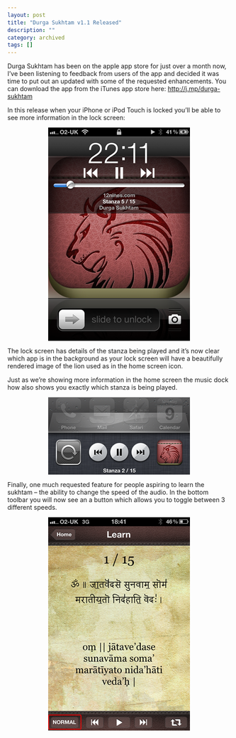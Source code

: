```yaml
---
layout: post
title: "Durga Sukhtam v1.1 Released"
description: ""
category: archived
tags: []
---
```


Durga Sukhtam has been on the apple app store for just over a month now, I’ve been listening to feedback from users of the app and decided it was time to put out an updated with some of the requested enhancements. You can download the app from the iTunes app store here: <http://j.mp/durga-sukhtam>

In this release when your iPhone or iPod Touch is locked you’ll be able to see more information in the lock screen:

<img style="clear: both; display: block; margin-left: auto; margin-right: auto;" src="/images/IMG_00041.png" />

The lock screen has details of the stanza being played and it’s now clear which app is in the background as your lock screen will have a beautifully rendered image of the lion used as in the home screen icon.

Just as we’re showing more information in the home screen the music dock how also shows you exactly which stanza is being played.

<img style="clear: both; display: block; margin-left: auto; margin-right: auto;" src="/images/IMG_0003.png" />

Finally, one much requested feature for people aspiring to learn the sukhtam – the ability to change the speed of the audio. In the bottom toolbar you will now see an a button which allows you to toggle between 3 different speeds.

<img style="clear: both; display: block; margin-left: auto; margin-right: auto;" src="/images/IMG_0001.png" />

